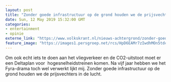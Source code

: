 ```yaml
---
layout: post
title: "Zonder goede infrastructuur op de grond houden we de prijsvechters in de lucht"
date: Sun, 12 May 2019 15:32:00 GMT
categories: 
- entertainment 
- opinie 
externe_link: "https://www.volkskrant.nl/nieuws-achtergrond/zonder-goede-infrastructuur-op-de-grond-houden-we-de-prijsvechters-in-de-lucht~bcf8d137/"
feature_image: "https://images1.persgroep.net/rcs/HpD6EAMr7zIwdhMOn5tdclEHuxk/diocontent/131476154/_crop/58/0/2784/2780/_fill/320/320?appId=93a17a8fd81db0de025c8abd1cca1279&quality=0.85"
---
```


Om ook echt iets te doen aan het vliegverkeer en de CO2-uitstoot moet er een Deltaplan voor ­ hogesnelheidstreinen komen. Na vijf jaar hebben we het Fyra-drama toch wel verwerkt lijkt mij. Zonder goede infrastructuur op de grond houden we de prijsvechters in de lucht.
